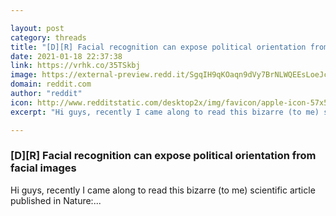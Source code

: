 ```yaml
---

layout: post
category: threads
title: "[D][R] Facial recognition can expose political orientation from facial images"
date: 2021-01-18 22:37:38
link: https://vrhk.co/35TSkbj
image: https://external-preview.redd.it/SgqIH9qKOaqn9dVy7BrNLWQEEsLoeJcdaw9HuCm3jJ0.jpg?width=685&height=209&auto=webp&crop=685:209,smart&s=ea277950dd11d42d89bc4564f0e27c5d97b34fa4
domain: reddit.com
author: "reddit"
icon: http://www.redditstatic.com/desktop2x/img/favicon/apple-icon-57x57.png
excerpt: "Hi guys, recently I came along to read this bizarre (to me) scientific article published in Nature:..."

---
```


### [D][R] Facial recognition can expose political orientation from facial images

Hi guys, recently I came along to read this bizarre (to me) scientific article published in Nature:...